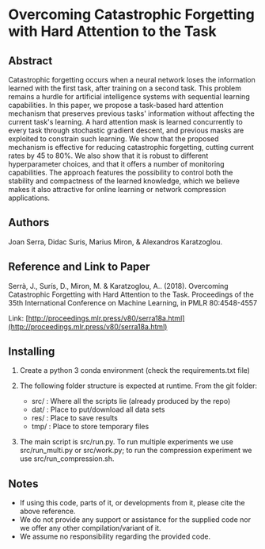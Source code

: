 # Overcoming Catastrophic Forgetting with Hard Attention to the Task

## Abstract

Catastrophic forgetting occurs when a neural network loses the information learned with the first task, after training on a second task. This problem remains a hurdle for artificial intelligence systems with sequential learning capabilities. In this paper, we propose a task-based hard attention mechanism that preserves previous tasks' information without affecting the current task's learning. A hard attention mask is learned concurrently to every task through stochastic gradient descent, and previous masks are exploited to constrain such learning. We show that the proposed mechanism is effective for reducing catastrophic forgetting, cutting current rates by 45 to 80%. We also show that it is robust to different hyperparameter choices, and that it offers a number of monitoring capabilities. The approach features the possibility to control both the stability and compactness of the learned knowledge, which we believe makes it also attractive for online learning or network compression applications.

## Authors

Joan Serra, Didac Suris, Marius Miron, & Alexandros Karatzoglou.

## Reference and Link to Paper



Serrà, J., Surís, D., Miron, M. & Karatzoglou, A.. (2018). Overcoming Catastrophic Forgetting with Hard Attention to the Task. Proceedings of the 35th International Conference on Machine Learning, in PMLR 80:4548-4557

Link: [http://proceedings.mlr.press/v80/serra18a.html](http://proceedings.mlr.press/v80/serra18a.html)

## Installing

1. Create a python 3 conda environment (check the requirements.txt file)

2. The following folder structure is expected at runtime. From the git folder:
    * src/ : Where all the scripts lie (already produced by the repo)
    * dat/ : Place to put/download all data sets
    * res/ : Place to save results
    * tmp/ : Place to store temporary files

3. The main script is src/run.py. To run multiple experiments we use src/run_multi.py or src/work.py; to run the compression experiment we use src/run_compression.sh.

## Notes

* If using this code, parts of it, or developments from it, please cite the above reference. 
* We do not provide any support or assistance for the supplied code nor we offer any other compilation/variant of it. 
* We assume no responsibility regarding the provided code.

